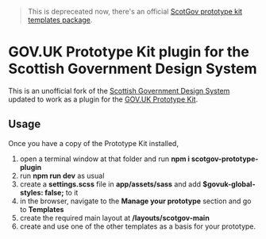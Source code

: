 > This is depreceated now, there's an official [ScotGov prototype kit templates package](https://github.com/scottish-government-design-system/prototype-templates/tree/main).

# GOV.UK Prototype Kit plugin for the Scottish Government Design System

This is an unofficial fork of the [Scottish Government Design System](https://github.com/scottish-government-design-system/design-system) updated to work as a plugin for the [GOV.UK Prototype Kit](https://github.com/alphagov/govuk-prototype-kit).

## Usage

Once you have a copy of the Prototype Kit installed,
1. open a terminal window at that folder and run **npm i scotgov-prototype-plugin**
2. run **npm run dev** as usual
3. create a **settings.scss** file in **app/assets/sass** and add **$govuk-global-styles: false;** to it
4. in the browser, navigate to the **Manage your prototype** section and go to **Templates**
5. create the required main layout at **/layouts/scotgov-main**
6. create and use one of the other templates as a basis for your prototype.
